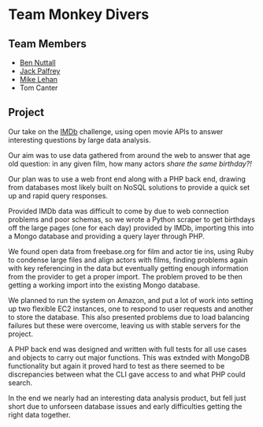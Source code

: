 Team Monkey Divers
==================

Team Members
------------

* [Ben Nuttall](http://twitter.com/ben_nuttall)
* [Jack Palfrey](http://twitter.com/jackpalf)
* [Mike Lehan](http://twitter.com/M1ke)
* Tom Canter

Project
-------

Our take on the [IMDb](http://intechnicahackmcr.azurewebsites.net/Home/Outline) challenge, using open movie APIs to answer interesting questions by large data analysis.

Our aim was to use data gathered from around the web to answer that age old question: in any given film, how many actors _share the same birthday?!_

Our plan was to use a web front end along with a PHP back end, drawing from databases most likely built on NoSQL solutions to provide a quick set up and rapid query responses.

Provided IMDb data was difficult to come by due to web connection problems and poor schemas, so we wrote a Python scraper to get birthdays off the large pages (one for each day) provided by IMDb, importing this into a Mongo database and providing a query layer through PHP.

We found open data from freebase.org for film and actor tie ins, using Ruby to condense large files and align actors with films, finding problems again with key referencing in the data but eventually getting enough information from the provider to get a proper import. The problem proved to be then getting a working import into the existing Mongo database.

We planned to run the system on Amazon, and put a lot of work into setting up two flexible EC2 instances, one to respond to user requests and another to store the database. This also presented problems due to load balancing failures but these were overcome, leaving us with stable servers for the project.

A PHP back end was designed and written with full tests for all use cases and objects to carry out major functions. This was extnded with MongoDB functionality but again it proved hard to test as there seemed to be discrepancies between what the CLI gave access to and what PHP could search.

In the end we nearly had an interesting data analysis product, but fell just short due to unforseen database issues and early difficulties getting the right data together.
